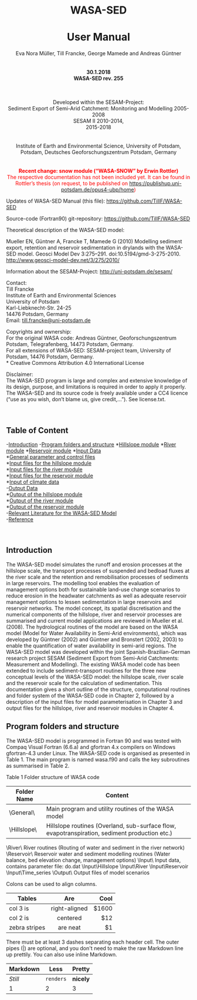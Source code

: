 <center>

# WASA-SED

# User Manual

Eva Nora Müller, Till Francke, George Mamede and Andreas Güntner
<br>
<br>
<br>
**30.1.2018<br>
WASA-SED rev. 255**
<br>
<br>
<br>

Developed within the SESAM-Project:<br>
Sediment Export of Semi-Arid Catchment: Monitoring and Modelling 2005-2008<br>
SESAM II 2010-2014, <br>
2015-2018
<br>
<br>
<br>
Institute of Earth and Environmental Science, University of Potsdam, Potsdam, 
Deutsches Geoforschungszentrum Potsdam, 
Germany
<br>
<br>
<br>
<span style="color:red"> **Recent change: snow module (“WASA-SNOW” by Erwin Rottler)**<br>
The respective documentation has not been included yet. It can be found in Rottler’s thesis (on request, to be published on https://publishup.uni-potsdam.de/opus4-ubp/home)
</span>
</center>

Updates of WASA-SED Manual (this file):
https://github.com/TillF/WASA-SED

Source-code (Fortran90) git-repository:
<span style="color:blue">
https://github.com/TillF/WASA-SED
</span>

Theoretical description of the WASA-SED model:

Mueller EN, Güntner A, Francke T, Mamede G (2010) Modelling sediment export, retention and reservoir sedimentation in drylands with the WASA-SED model. Geosci Model Dev 3:275–291. doi:10.5194/gmd-3-275-2010. 
<span style="color:blue">
http://www.geosci-model-dev.net/3/275/2010/
</span>

Information about the SESAM-Project:
<span style="color:blue">
http://uni-potsdam.de/sesam/
<span>

Contact:<br>
Till Francke<br>
Institute of Earth and Environmental Sciences<br> 
University of Potsdam <br>
Karl-Liebknecht-Str. 24-25<br> 
14476 Potsdam, Germany<br>
Email: till.francke@uni-potsdam.de
 
Copyrights and ownership:<br>
For the original WASA code: Andreas Güntner, Geoforschungszentrum Potsdam, Telegrafenberg, 14473 Potsdam, Germany.<br>
For all extensions of WASA-SED: SESAM-project team, University of Potsdam, 14476 Potsdam, Germany.<br>
\* Creative Commons Attribution 4.0 International License

Disclaimer:<br>
The WASA-SED program is large and complex and extensive knowledge of its design, purpose, and limitations is required in order to apply it properly. The WASA-SED and its source code is freely available under a CC4 licence (“use as you wish, don’t blame us, give credit,…”). See license.txt.
<br>
<br>
<br>

## Table of Content
-[Introduction](#heading)
-[Program folders and structure](#heading)
 *[Hillslope module](#sub-heading)
 *[River module](#sub-heading)
 *[Reservoir module](#sub-heading)
 *[Input Data](#sub-heading)<br>
 *[General parameter and control files](#sub-heading)<br>
 *[Input files for the hillslope module](#sub-heading)<br>
 *[Input files for the river module](#sub-heading)<br>
 *[Input files for the reservoir module](#sub-heading)<br>
 *[Input of climate data](#sub-heading)<br>
-[Output Data](#heading)<br>
 *[Output of the hillslope module](#sub-heading)<br>
 *[Output of the river module](#sub-heading)<br>
 *[Output of the reservoir module](#sub-heading)<br>
-[Relevant Literature for the WASA-SED Model](#heading)<br>
-[Reference](#heading)<br>
<br>
<br>

## Introduction
The WASA-SED model simulates the runoff and erosion processes at the hillslope scale, the transport processes of suspended and bedload fluxes at the river scale and the retention and remobilisation processes of sediments in large reservoirs. The modelling tool enables the evaluation of management options both for sustainable land-use change scenarios to reduce erosion in the headwater catchments as well as adequate reservoir management options to lessen sedimentation in large reservoirs and reservoir networks. The model concept, its spatial discretisation and the numerical components of the hillslope, river and reservoir processes are summarised and current model applications are reviewed in Mueller et al. (2008). The hydrological routines of the model are based on the WASA model (Model for Water Availability in Semi-Arid environments), which was developed by Güntner (2002) and Güntner and Bronstert (2002, 2003) to enable the quantification of water availability in semi-arid regions. The WASA-SED model was developed within the joint Spanish-Brazilian-German research project SESAM (Sediment Export from Semi-Arid Catchments: Measurement and Modelling). The existing WASA model code has been extended to include sediment-transport routines for the three new conceptual levels of the WASA-SED model: the hillslope scale, river scale and the reservoir scale for the calculation of sedimentation. This documentation gives a short outline of the structure, computational routines and folder system of the WASA-SED code in Chapter 2, followed by a description of the input files for model parameterisation in Chapter 3 and output files for the hillslope, river and reservoir modules in Chapter 4.

## Program folders and structure
The WASA-SED model is programmed in Fortran 90 and was tested with Compaq Visual Fortran (6.6.a) and gfortran 4.x compilers on Windows gfortran-4.3 under Linux. The WASA-SED code is organised as presented in Table 1. The main program is named wasa.f90 and calls the key subroutines as summarised in Table 2.

Table 1 Folder structure of WASA code

|Folder Name | Content  |
|---|---| 
\General\ | Main program and utility routines of the WASA model  
\Hillslope\	| Hillslope routines (Overland, sub-surface flow, evapotranspiration, sediment production etc.)  


\River\	River routines (Routing of water and sediment in the river network)
\Reservoir\	Reservoir water and sediment modelling routines (Water balance, bed elevation change, management options)
\Input\	Input data, contains parameter file: do.dat
	\Input\Hillslope
	\Input\River
	\Input\Reservoir
	\Input\Time_series
\Output\	Output files of model scenarios 


Colons can be used to align columns.

| Tables        | Are           | Cool  |
| ------------- |:-------------:| -----:|
| col 3 is      | right-aligned | $1600 |
| col 2 is      | centered      |   $12 |
| zebra stripes | are neat      |    $1 |

There must be at least 3 dashes separating each header cell.
The outer pipes (|) are optional, and you don't need to make the 
raw Markdown line up prettily. You can also use inline Markdown.

Markdown | Less | Pretty
--- | --- | ---
*Still* | `renders` | **nicely**
1 | 2 | 3


